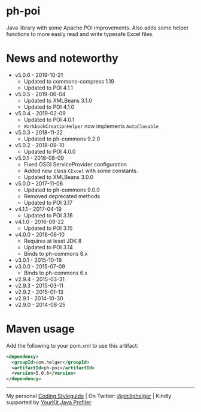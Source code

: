 # ph-poi

Java library with some Apache POI improvements. Also adds some helper functions to more easily read and write typesafe Excel files.

# News and noteworthy

* v5.0.6 - 2019-10-21
    * Updated to commons-compress 1.19
    * Updated to POI 4.1.1
* v5.0.5 - 2019-06-04
    * Updated to XMLBeans 3.1.0
    * Updated to POI 4.1.0
* v5.0.4 - 2019-02-09
    * Updated to POI 4.0.1
    * `WorkbookCreationHelper` now implements `AutoClosable`
* v5.0.3 - 2018-11-22
    * Updated to ph-commons 9.2.0
* v5.0.2 - 2018-09-10
    * Updated to POI 4.0.0
* v5.0.1 - 2018-08-09
    * Fixed OSGI ServiceProvider configuration
    * Added new class `CExcel` with some constants.
    * Updated to XMLBeans 3.0.0
* v5.0.0 - 2017-11-06
    * Updated to ph-commons 9.0.0
    * Removed deprecated methods
    * Updated to POI 3.17
* v4.1.1 - 2017-04-19
    * Updated to POI 3.16
* v4.1.0 - 2016-09-22
    * Updated to POI 3.15
* v4.0.0 - 2016-06-10
    * Requires at least JDK 8
    * Updated to POI 3.14
    * Binds to ph-commons 8.x
* v3.0.1 - 2015-10-19
* v3.0.0 - 2015-07-09
    * Binds to ph-commons 6.x
* v2.9.4 - 2015-03-31
* v2.9.3 - 2015-03-11
* v2.9.2 - 2015-01-13
* v2.9.1 - 2014-10-30
* v2.9.0 - 2014-08-25   

# Maven usage

Add the following to your pom.xml to use this artifact:

```xml
<dependency>
  <groupId>com.helger</groupId>
  <artifactId>ph-poi</artifactId>
  <version>5.0.6</version>
</dependency>
```

---

My personal [Coding Styleguide](https://github.com/phax/meta/blob/master/CodingStyleguide.md) |
On Twitter: <a href="https://twitter.com/philiphelger">@philiphelger</a> |
Kindly supported by [YourKit Java Profiler](https://www.yourkit.com)